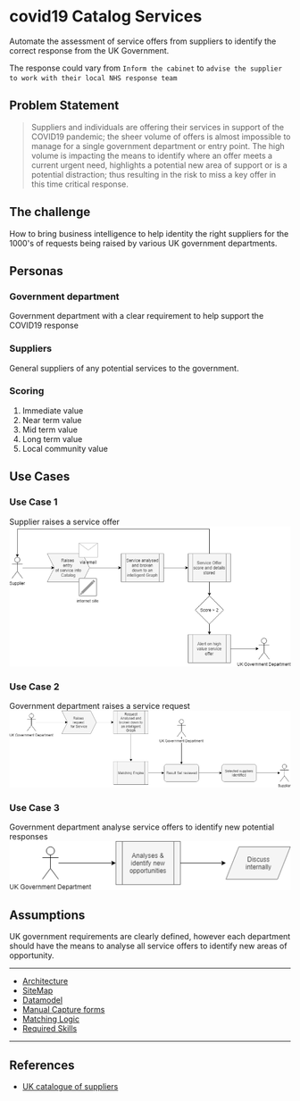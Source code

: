 # covid19 Catalog Services
Automate the assessment of service offers from suppliers to identify the correct response from the UK Government.

The response could vary from `Inform the cabinet` to `advise the supplier to work with their local NHS response team`

## Problem Statement
> Suppliers and individuals are offering their services in support of the COVID19 pandemic; the sheer volume of offers is almost impossible to manage for a single government department or entry point.   The high volume is impacting the means to identify where an offer meets a current urgent need, highlights a potential new area of support or is a potential distraction; thus resulting in the risk to miss a key offer in this time critical response.

## The challenge
How to bring business intelligence to help identity the right suppliers for the 1000's of requests being raised by various UK government departments.

## Personas

### Government department
Government department with a clear requirement to help support the COVID19 response

### Suppliers
General suppliers of any potential services to the government.

### Scoring

1. Immediate value
2. Near term value 
3. Mid term value 
4. Long term value
5. Local community value


## Use Cases

### Use Case 1
Supplier raises a service offer<br>
![image](images/UseCase1.png)<br>

### Use Case 2
Government department raises a service request<br>
![image](images/UseCase2.png)<br>


### Use Case 3
Government department analyse service offers to identify new potential responses<br>
![image](images/UseCase3.png)<br>

## Assumptions
UK government requirements are clearly defined, however each department should have the means to analyse all service offers to identify new areas of opportunity.

---

- [Architecture](architecture.md)
- [SiteMap](siteMap.md)
- [Datamodel](dataModel.md)
- [Manual Capture forms](CaptureForms.md)
- [Matching Logic](Matching.md)
- [Required Skills](Skills.md)

---

## References

- [UK catalogue of suppliers](https://www.crowncommercial.gov.uk/covid-19/covid-19-buyer-information/catalogue-of-supplier-offers/)